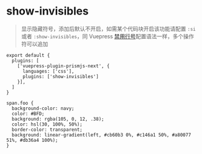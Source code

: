 # show-invisibles

> 显示隐藏符号，添加后默认不开启，如需某个代码块开启该功能请配置 `:si` 或者 `:show-invisibles`，同 Vuepress [禁用行号](https://v2.vuepress.vuejs.org/zh/guide/markdown.html#%E4%BB%A3%E7%A0%81%E5%9D%97)配置语法一样，多个操作符可以追加

```ts:no-mb
export default {
  plugins: [
    ['vuepress-plugin-prismjs-next', {
      languages: ['css'],
      plugins: ['show-invisibles']
    }],
  ]
}
```

```css:no-mb:no-pw:si
span.foo {
  background-color: navy;
  color: #BFD;
  background: rgba(105, 0, 12, .38);
  color: hsl(30, 100%, 50%);
  border-color: transparent;
  background: linear-gradient(left, #cb60b3 0%, #c146a1 50%, #a80077 51%, #db36a4 100%);
}
```
